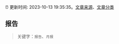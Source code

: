 :alarm_clock: 更新时间: 2023-10-13 19:35:35。[文章来源](/README.md)、[文章分类](/TAGS.md)

## 报告


> 关键字：`报告`、`月报`



